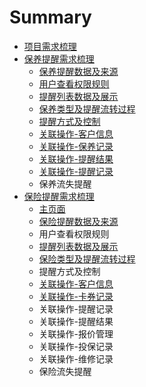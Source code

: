 # Summary

* [项目需求梳理](README.md)
* [保养提醒需求梳理](bao-yang-ti-xing-xu-qiu-shu-li.md)
  * [保养提醒数据及来源](bao-yang-ti-xing-xu-qiu-shu-li/ke-hu-xin-xi.md)
  * [用户查看权限规则](bao-yang-ti-xing-xu-qiu-shu-li/yong-hu-quan-xian-fen-pei-guan-li.md)
  * [提醒列表数据及展示](bao-yang-ti-xing-xu-qiu-shu-li/ti-xing-lie-biao-shu-ju-zhan-shi.md)
  * [保养类型及提醒流转过程](bao-yang-ti-xing-xu-qiu-shu-li/ti-xing-lei-xing-ji-liu-zhuan-guo-cheng.md)
  * [提醒方式及控制](bao-yang-ti-xing-xu-qiu-shu-li/ti-xing-fang-shi-ji-kong-zhi.md)
  * [关联操作-客户信息](bao-yang-ti-xing-xu-qiu-shu-li/fu-shu-zi-6599-ke-hu-xin-xi.md)
  * [关联操作-保养记录](bao-yang-ti-xing-xu-qiu-shu-li/fu-shu-zi-6599-wei-xiu-ji-lu.md)
  * [关联操作-提醒结果](bao-yang-ti-xing-xu-qiu-shu-li/fu-shu-zi-6599-ti-xing-jie-guo.md)
  * [关联操作-提醒记录](bao-yang-ti-xing-xu-qiu-shu-li/fu-shu-zi-6599-ti-xing-ji-lu.md)
  * 保养流失提醒
* [保险提醒需求梳理](bao-xian-ti-xing-xu-qiu-shu-li.md)
  * [主页面](bao-xian-ti-xing-xu-qiu-shu-li/zhu-ye-mian.md)
  * [保险提醒数据及来源](bao-xian-ti-xing-xu-qiu-shu-li/bao-xian-ti-xing-shu-ju-ji-lai-yuan.md)
  * 用户查看权限规则
  * [提醒列表数据及展示](bao-xian-ti-xing-xu-qiu-shu-li/ti-xing-lie-biao-shu-ju-ji-zhan-shi.md)
  * [保险类型及提醒流转过程](bao-xian-ti-xing-xu-qiu-shu-li/bao-xian-ti-xing-liu-zhuan-guo-cheng.md)
  * 提醒方式及控制
  * [关联操作-客户信息](bao-xian-ti-xing-xu-qiu-shu-li/ke-hu-xin-xi.md)
  * [关联操作-卡券记录](bao-xian-ti-xing-xu-qiu-shu-li/guan-lian-gong-80fd-qia-quan-cao-zuo.md)
  * 关联操作-提醒记录
  * 关联操作-提醒结果
  * 关联操作-报价管理
  * 关联操作-投保记录
  * 关联操作-维修记录
  * 保险流失提醒

